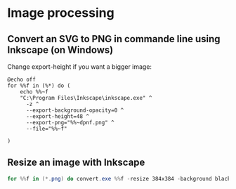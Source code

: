 # Image processing


## Convert an SVG to PNG in commande line using Inkscape (on Windows)
Change export-height if you want a bigger image:

```batch
@echo off
for %%f in (%*) do (
    echo %%~f
    "C:\Program Files\Inkscape\inkscape.exe" ^
      -z ^
      --export-background-opacity=0 ^
      --export-height=48 ^
      --export-png="%%~dpnf.png" ^
      --file="%%~f"

)
```

## Resize an image with Inkscape
```powershell
for %%f in (*.png) do convert.exe %%f -resize 384x384 -background black -gravity center -extent 384x384 %%f
```
